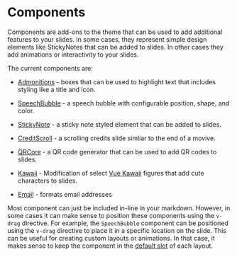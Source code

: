# Components

Components are add-ons to the theme that can be used to add additional features to your slides. In some cases, they represent simple design elements like StickyNotes that can be added to slides. In other cases they add animations or interactivity to your slides.

The current components are:

- [Admonitions](/components/admonitions) - boxes that can be used to highlight text that includes styling like a title and icon.

- [SpeechBubble](/components/speechbubble) - a speech bubble with configurable position, shape, and color.

- [StickyNote](/components/stickynote) - a sticky note styled element that can be added to slides.

- [CreditScroll](/components/creditscroll) - a scrolling credits slide simliar to the end of a movive.

- [QRCore](/components/qrcode) - a QR code generator that can be used to add QR codes to slides.

- [Kawaii](/components/kawaii) - Modification of select [Vue Kawaii](https://github.com/youngtailors/vue-kawaii) figures that add cute characters to slides.

- [Email](/components/email) - formats email addresses

Most component can just be included in-line in your markdown. However, in some cases it can make sense to position these components using the `v-drag` directive. For example, the `SpeechBubble` component can be positioned using the `v-drag` directive to place it in a specific location on the slide. This can be useful for creating custom layouts or animations. In that case, it makes sense to keep the component in the [default slot](/layouts#slots) of each layout.
